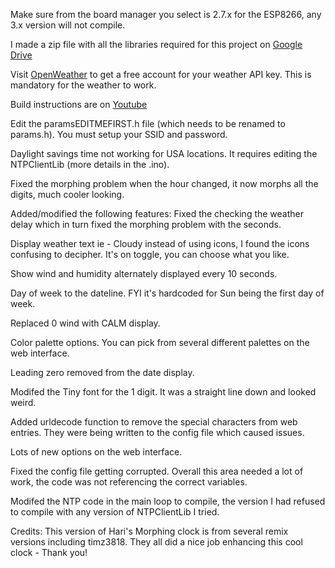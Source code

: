 Make sure from the board manager you select is 2.7.x for the ESP8266, any 3.x version will not compile.

I made a zip file with all the libraries required for this project on [Google Drive](https://drive.google.com/file/d/1cQjsZGft_tuw0jCCs2JDoIu5awqr7lbc/)

Visit [OpenWeather](https://openweathermap.org/) to get a free account for your weather API key.  This is mandatory for the weather to work.  

Build instructions are on [Youtube](https://youtu.be/5IvTE6gUA08)

Edit the paramsEDITMEFIRST.h file (which needs to be renamed to params.h).  You must setup your SSID and password.  

Daylight savings time not working for USA locations.  It requires editing the NTPClientLib (more details in the .ino).  

Fixed the morphing problem when the hour changed, it now morphs all the digits, much cooler looking.

Added/modified the following features:
Fixed the checking the weather delay which in turn fixed the morphing problem with the seconds.

Display weather text ie - Cloudy instead of using icons, I found the icons confusing to decipher.  It's on toggle, you can choose what you like.

Show wind and humidity alternately displayed every 10 seconds.

Day of week to the dateline.  FYI it's hardcoded for Sun being the first day of week.

Replaced 0 wind with CALM display.

Color palette options.  You can pick from several different palettes on the web interface.

Leading zero removed from the date display.

Modifed the Tiny font for the 1 digit.  It was a straight line down and looked weird.

Added urldecode function to remove the special characters from web entries.  They were being written to the config file which caused issues.

Lots of new options on the web interface.

Fixed the config file getting corrupted.  Overall this area needed a lot of work, the code was not referencing the correct variables.   

Modifed the NTP code in the main loop to compile, the version I had refused to compile with any version of NTPClientLib I tried.

Credits:
This version of Hari's Morphing clock is from several remix versions including timz3818. They all did a nice job enhancing this cool clock - Thank you!
